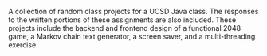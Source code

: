 A collection of random class projects for a UCSD Java class. The responses to the written portions of these assignments are also included. These projects include the backend and frontend design of a functional 2048 game, a Markov chain text generator, a screen saver, and a multi-threading exercise.
